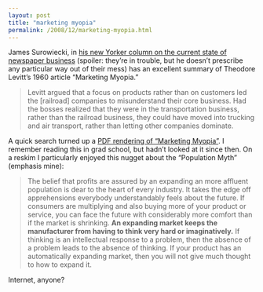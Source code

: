 ```yaml
---
layout: post
title: "marketing myopia"
permalink: /2008/12/marketing-myopia.html
---
```


<p>James Surowiecki, in <a href="http://www.newyorker.com/talk/financial/2008/12/22/081222ta_talk_surowiecki">his new Yorker column on the current state of newspaper business</a> (spoiler: they&#8217;re in trouble, but he doesn&#8217;t prescribe any particular way out of their mess) has an excellent summary of Theodore Levitt&#8217;s 1960 article &#8220;Marketing Myopia.&#8221;</p>

<blockquote>
  <p>Levitt argued that a focus on products rather than on customers led the [railroad] companies to misunderstand their core business. Had the bosses realized that they were in the transportation business, rather than the railroad business, they could have moved into trucking and air transport, rather than letting other companies dominate. </p>
</blockquote>

<p>A quick search turned up a <a href="http://casadogalo.com/marketingmyopia.pdf">PDF rendering of &#8220;Marketing Myopia&#8221;</a>.  I remember reading this in grad school, but hadn&#8217;t looked at it since then.  On a reskim I particularly enjoyed this nugget about the &#8220;Population Myth&#8221; (emphasis mine):</p>

<blockquote>
  <p>The belief that profits are assured by an expanding an more affluent population is dear to the heart of every industry.  It takes the edge off apprehensions everybody understandably feels about the future.  If consumers are multiplying and also buying more of your product or service, you can face the future with considerably more comfort than if the market is shrinking.  <strong>An expanding market keeps the manufacturer from having to think very hard or imaginatively.</strong>  If thinking is an intellectual response to a problem, then the absence of a problem leads to the absence of thinking.  If your product has an automatically expanding market, then you will not give much thought to how to expand it.</p>
</blockquote>

<p>Internet, anyone?</p>


